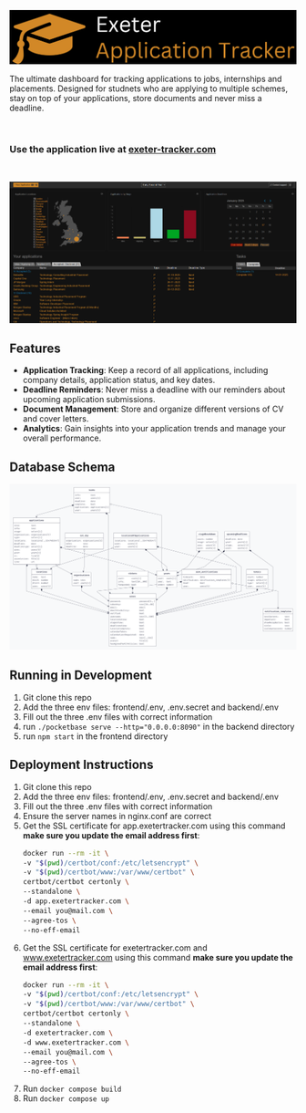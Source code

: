 ![Application tracker dashboard](./frontend/public/Long%20Logo.png)


The ultimate dashboard for tracking applications to jobs, internships and placements. Designed for studnets who are applying to multiple schemes, stay on top of your applications, store documents and never miss a deadline.

<br>

### Use the application live at [exeter-tracker.com](http://#)

<br>

![Application tracker dashboard](./frontend/public/dashboard.png)



## Features

- **Application Tracking**: Keep a record of all applications, including company details, application status, and key dates.
- **Deadline Reminders**: Never miss a deadline with our reminders about upcoming application submissions.
- **Document Management**: Store and organize different versions of CV and cover letters.
- **Analytics**: Gain insights into your application trends and manage your overall performance.

## Database Schema
![Pocketbase database schema](./frontend/public/pb_diagram.png)


## Running in Development

1. Git clone this repo
2. Add the three env files: frontend/.env, .env.secret and backend/.env
3. Fill out the three .env files with correct information
4. run `./pocketbase serve --http="0.0.0.0:8090"` in the backend directory
5. run `npm start` in the frontend directory


## Deployment Instructions

1. Git clone this repo
2. Add the three env files: frontend/.env, .env.secret and backend/.env
3. Fill out the three .env files with correct information
4. Ensure the server names in nginx.conf are correct
5. Get the SSL certificate for app.exetertracker.com using this command **make sure you update the email address first**:
    ```bash
    docker run --rm -it \
    -v "$(pwd)/certbot/conf:/etc/letsencrypt" \
    -v "$(pwd)/certbot/www:/var/www/certbot" \
    certbot/certbot certonly \
    --standalone \
    -d app.exetertracker.com \
    --email you@mail.com \
    --agree-tos \
    --no-eff-email
    ```
6. Get the SSL certificate for exetertracker.com and www.exetertracker.com using this command **make sure you update the email address first**:
    ```bash
    docker run --rm -it \
    -v "$(pwd)/certbot/conf:/etc/letsencrypt" \
    -v "$(pwd)/certbot/www:/var/www/certbot" \
    certbot/certbot certonly \
    --standalone \
    -d exetertracker.com \
    -d www.exetertracker.com \
    --email you@mail.com \
    --agree-tos \
    --no-eff-email
    ```
7. Run `docker compose build`
8. Run `docker compose up`
